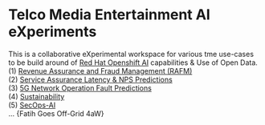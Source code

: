 # Telco Media Entertainment AI eXperiments
This is a collaborative eXperimental workspace for various tme use-cases to be build around of [Red Hat Openshift AI](https://www.redhat.com/en/technologies/cloud-computing/openshift/openshift-ai) capabilities & Use of Open Data.<br>
(1) [Revenue Assurance and Fraud Management (RAFM)](https://github.com/fenar/TME-AIX/tree/main/revenueassurance) <br>
(2) [Service Assurance Latency & NPS Predictions](https://github.com/fenar/TME-AIX/tree/main/serviceassurance) <br>
(3) [5G Network Operation Fault Predictions](https://github.com/fenar/TME-AIX/tree/main/5gnetops) <br>
(4) [Sustainability](https://github.com/fenar/TME-AIX/tree/main/sustainability) <br>
(5) [SecOps-AI](https://github.com/fenar/TME-AIX/tree/main/secops) <br>
... {Fatih Goes Off-Grid 4aW}

